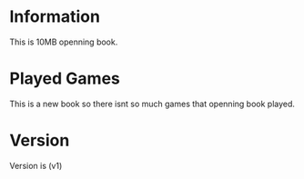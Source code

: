 # Information

This is 10MB openning book.

# Played Games

This is a new book so there isnt so much games that openning book played.

# Version

Version is (v1)
